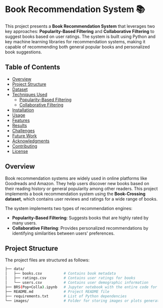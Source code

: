 # Book Recommendation System 📚

This project presents a **Book Recommendation System** that leverages two key approaches: **Popularity-Based Filtering** and **Collaborative Filtering** to suggest books based on user ratings. The system is built using Python and key machine learning libraries for recommendation systems, making it capable of recommending both general popular books and personalized book suggestions.

## Table of Contents

- [Overview](#overview)
- [Project Structure](#project-structure)
- [Dataset](#dataset)
- [Techniques Used](#techniques-used)
  - [Popularity-Based Filtering](#popularity-based-filtering)
  - [Collaborative Filtering](#collaborative-filtering)
- [Installation](#installation)
- [Usage](#usage)
- [Features](#features)
- [Results](#results)
- [Challenges](#challenges)
- [Future Work](#future-work)
- [Acknowledgments](#acknowledgments)
- [Contributing](#contributing)
- [License](#license)

## Overview

Book recommendation systems are widely used in online platforms like Goodreads and Amazon. They help users discover new books based on their reading history or general popularity among other readers. This project implements a book recommendation system using the **Book-Crossing dataset**, which contains user reviews and ratings for a wide range of books.

The system implements two types of recommendation engines:
- **Popularity-Based Filtering**: Suggests books that are highly rated by many users.
- **Collaborative Filtering**: Provides personalized recommendations by identifying similarities between users' preferences.

## Project Structure

The project files are structured as follows:

```bash
├── data/
│   ├── books.csv          # Contains book metadata
│   ├── ratings.csv        # Contains user ratings for books
│   └── users.csv          # Contains user demographic information
├── BRS(Pop+Colla).ipynb   # Jupyter notebook with the entire code for the recommender system
├── README.md              # Project README file
├── requirements.txt       # List of Python dependencies
└── images/                # Folder for storing images or plots generated during analysis
